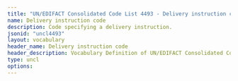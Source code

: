 ```yaml
---
title: "UN/EDIFACT Consolidated Code List 4493 - Delivery instruction code (20B) JSON-LD Vocabulary"
name: Delivery instruction code
description: Code specifying a delivery instruction.
jsonid: "uncl4493"
layout: vocabulary
header_name: Delivery instruction code
header_description: Vocabulary Definition of UN/EDIFACT Consolidated Code List 4493 - Delivery instruction code (20B) semantics in HTML format. JSON-LD format is available at [uncl4493.jsonld](/vocabulary/uncl4493.jsonld)
type: uncl
options:
---
```

